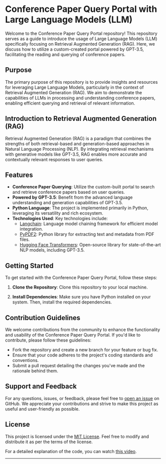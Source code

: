 # Conference Paper Query Portal with Large Language Models (LLM)

Welcome to the Conference Paper Query Portal repository! This repository serves as a guide to introduce the usage of Large Language Models (LLM) specifically focusing on Retrieval Augmented Generation (RAG). Here, we discuss how to utilize a custom-created portal powered by GPT-3.5, facilitating the reading and querying of conference papers.

## Purpose

The primary purpose of this repository is to provide insights and resources for leveraging Large Language Models, particularly in the context of Retrieval Augmented Generation (RAG). We aim to demonstrate the capabilities of LLMs in processing and understanding conference papers, enabling efficient querying and retrieval of relevant information.

## Introduction to Retrieval Augmented Generation (RAG)

Retrieval Augmented Generation (RAG) is a paradigm that combines the strengths of both retrieval-based and generation-based approaches in Natural Language Processing (NLP). By integrating retrieval mechanisms with generative models like GPT-3.5, RAG enables more accurate and contextually relevant responses to user queries.

## Features

- **Conference Paper Querying**: Utilize the custom-built portal to search and retrieve conference papers based on user queries.
- **Powered by GPT-3.5**: Benefit from the advanced language understanding and generation capabilities of GPT-3.5.
- **Python Language**: The project is implemented primarily in Python, leveraging its versatility and rich ecosystem.
- **Technologies Used**: Key technologies include:
  - [Langchain](https://langchain.io/): Language model chaining framework for efficient model integration.
  - [PyPDF2](https://pythonhosted.org/PyPDF2/): Python library for extracting text and metadata from PDF files.
  - [Hugging Face Transformers](https://huggingface.co/transformers/): Open-source library for state-of-the-art NLP models, including GPT-3.5.

## Getting Started

To get started with the Conference Paper Query Portal, follow these steps:

1. **Clone the Repository**: Clone this repository to your local machine.

2. **Install Dependencies**: Make sure you have Python installed on your system. Then, install the required dependencies.


## Contribution Guidelines

We welcome contributions from the community to enhance the functionality and usability of the Conference Paper Query Portal. If you'd like to contribute, please follow these guidelines:

- Fork the repository and create a new branch for your feature or bug fix.
- Ensure that your code adheres to the project's coding standards and conventions.
- Submit a pull request detailing the changes you've made and the rationale behind them.

## Support and Feedback

For any questions, issues, or feedback, please feel free to [open an issue]([https://github.com/yourusername/conference-paper-query/issues](https://github.com/HCI4SouthAsia/LLM_University/issues)) on GitHub. We appreciate your contributions and strive to make this project as useful and user-friendly as possible.

## License

This project is licensed under the [MIT License](LICENSE). Feel free to modify and distribute it as per the terms of the license.

For a detailed explanation of the code, you can watch [this video](https://www.youtube.com/watch?v=uB27FNuSPV0&t).

---
